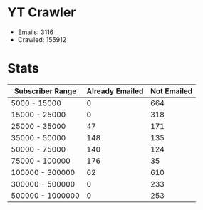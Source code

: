 # YT Crawler
- Emails: 3116
- Crawled: 155912

# Stats
| Subscriber Range  | Already Emailed | Not Emailed |
|-------|-------|-------|
| 5000 - 15000 | 0 | 664 |
| 15000 - 25000 | 0 | 318 |
| 25000 - 35000 | 47 | 171 |
| 35000 - 50000 | 148 | 135 |
| 50000 - 75000 | 140 | 124 |
| 75000 - 100000 | 176 | 35 |
| 100000 - 300000 | 62 | 610 |
| 300000 - 500000 | 0 | 233 |
| 500000 - 1000000 | 0 | 253 |

